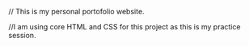 // This is my personal portofolio website.

//I am using core HTML and CSS for this project as this is my practice session.


